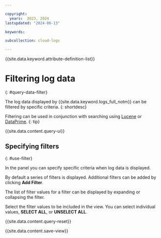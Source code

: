 ```yaml
---

copyright:
  years:  2023, 2024
lastupdated: "2024-06-13"

keywords:

subcollection: cloud-logs

---
```


{{site.data.keyword.attribute-definition-list}}



# Filtering log data
{: #query-data-filter}

The log data displayed by {{site.data.keyword.logs_full_notm}} can be filtered by specific criteria.
{: shortdesc}

Filtering can be used in conjunction with searching using [Lucene](/docs/cloud-logs?topic=cloud-logs-query-data-lucene) or [DataPrime](/docs/cloud-logs?topic=cloud-logs-query-data-dataprime).
{: tip}

<!-- Acessing the Explore UI -->
{{site.data.content.query-ui}}

## Specifying filters
{: #use-filter}

In the panel you can specify specific criteria when log data is displayed.

By default a series of filters is displayed. Additional filters can be added by clicking **Add Filter**.

The list of filter values for a filter can be displayed by expanding or collapsing the filter.

Select the filter values to be included in the view. You can select individual values, **SELECT ALL**, or **UNSELECT ALL**.

<!-- Query reset -->
{{site.data.content.query-reset}}

<!-- Save view -->
{{site.data.content.save-view}}
